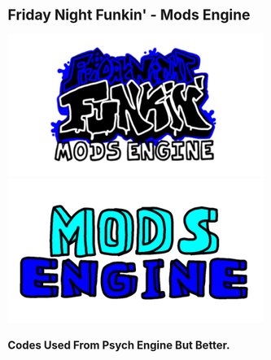# Friday Night Funkin' - Mods Engine
![ModsEngineLogo](documents/modsEngineLogo.png)
![ModsEngineLogoOld](documents/modsEngineLogoOld.png)
## Codes Used From Psych Engine But Better.
